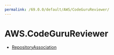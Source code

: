 ```yaml
---
permalink: /69.0.0/default/AWS/CodeGuruReviewer/
---
```


# AWS.CodeGuruReviewer



* [RepositoryAssociation](RepositoryAssociation.md)